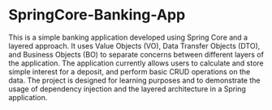 # SpringCore-Banking-App

This is a simple banking application developed using Spring Core and a layered approach. It uses Value Objects (VO), Data Transfer Objects (DTO), and Business Objects (BO) to separate concerns between different layers of the application. The application currently allows users to calculate and store simple interest for a deposit, and perform basic CRUD operations on the data. The project is designed for learning purposes and to demonstrate the usage of dependency injection and the layered architecture in a Spring application.
